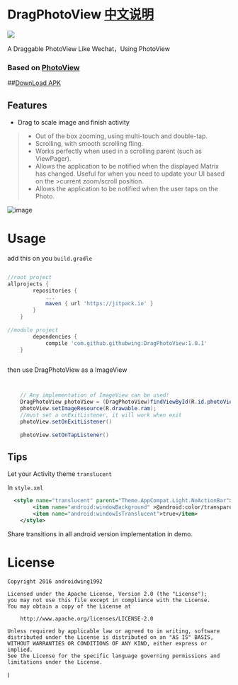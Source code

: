 # DragPhotoView [中文说明](https://github.com/githubwing/DragPhotoView/blob/master/README_CH.md)


[![](https://jitpack.io/v/devjn/DragPhotoView.svg)](https://jitpack.io/#devjn/DragPhotoView)

A Draggable PhotoView Like Wechat，Using PhotoView


### Based on [PhotoView](https://github.com/chrisbanes/PhotoView)

##[DownLoad APK](https://github.com/githubwing/DragPhotoView/raw/master/app-debug.apk)

## Features
- Drag to scale image and finish activity


>- Out of the box zooming, using multi-touch and double-tap.
>- Scrolling, with smooth scrolling fling.
>- Works perfectly when used in a scrolling parent (such as ViewPager).
>- Allows the application to be notified when the displayed Matrix has changed. Useful for when you need to update your UI based on the >current zoom/scroll position.
>- Allows the application to be notified when the user taps on the Photo.

![image](https://github.com/githubwing/DragPhotoView/raw/master/img/img.gif)



# Usage

add this on you  `build.gradle`

```gradle

//root project
allprojects {
		repositories {
			...
			maven { url 'https://jitpack.io' }
		}
	}
    
//module project
    	dependencies {
	        compile 'com.github.githubwing:DragPhotoView:1.0.1'
	}
    
```
then use DragPhotoView as a ImageView
```java


	// Any implementation of ImageView can be used!
	DragPhotoView photoView = (DragPhotoView)findViewById(R.id.photoView);
	photoView.setImageResource(R.drawable.ram);
	//must set a onExitListener, it will work when exit
	photoView.setOnExitListener()
	
	photoView.setOnTapListener()
```

## Tips
Let your Activity theme `translucent`

In `style.xml`
```xml
  <style name="translucent" parent="Theme.AppCompat.Light.NoActionBar">
        <item name="android:windowBackground" >@android:color/transparent</item>
        <item name="android:windowIsTranslucent">true</item>
    </style>
```

Share transitions in all android version implementation in demo.

# License

    Copyright 2016 androidwing1992

    Licensed under the Apache License, Version 2.0 (the "License");
    you may not use this file except in compliance with the License.
    You may obtain a copy of the License at
    
        http://www.apache.org/licenses/LICENSE-2.0
    
    Unless required by applicable law or agreed to in writing, software
    distributed under the License is distributed on an "AS IS" BASIS,
    WITHOUT WARRANTIES OR CONDITIONS OF ANY KIND, either express or implied.
    See the License for the specific language governing permissions and
    limitations under the License.
I
